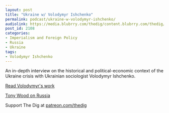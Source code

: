 ```yaml
---
layout: post
title: "Ukraine w/ Volodymyr Ishchenko"
permalink: podcast/ukraine-w-volodymyr-ishchenko/
audiolink: https://media.blubrry.com/thedig/content.blubrry.com/thedig/The_Dig-EP_341-Ishchenko.mp3
post_id: 2108
categories: 
- Imperialism and Foreign Policy
- Russia
- Ukraine
tags: 
- Volodymyr Ishchenko
---
```


An in-depth interview on the historical and political-economic context of the Ukraine crisis with Ukrainian sociologist Volodymyr Ishchenko.

[Read Volodymyr's work](https://www.truthout.org/articles/ukrainians-are-far-from-unified-on-nato-let-them-decide-for-themselves/ponarseurasia.org/how-maidan-revolutions-reproduce-and-intensify-the-post-soviet-crisis-of-political-representation/lefteast.org/ukraine-in-the-vicious-circle-of-the-post-soviet-crisis-of-hegemony/lefteast.org/contradictions-post-soviet-ukraine-failure-ukraine-new-left/)

[Tony Wood on Russia](https://www.thedigradio.com/podcast/russia-beyond-putin-with-tony-wood/)

Support The Dig at [patreon.com/thedig](http://www.patreon.com/TheDig) 
